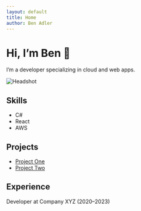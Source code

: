 ```yaml
---
layout: default
title: Home
author: Ben Adler
---
```


# Hi, I’m Ben 👋
I’m a developer specializing in cloud and web apps.

![Headshot](assets/img/headshot.jpg)

## Skills
- C#
- React
- AWS

## Projects
- [Project One](https://github.com/username/project-one)
- [Project Two](https://github.com/username/project-two)

## Experience
Developer at Company XYZ (2020–2023)
